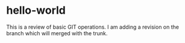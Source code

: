 # hello-world
This is a review of basic GIT operations.
I am adding a revision on the branch which will merged with the trunk.

